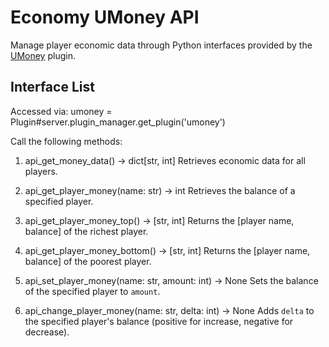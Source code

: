 # Economy UMoney API

Manage player economic data through Python interfaces provided by the [UMoney](https://github.com/umarurize/UMoney) plugin.

## Interface List

Accessed via:
  umoney = Plugin#server.plugin_manager.get_plugin('umoney')

Call the following methods:

1.  api_get_money_data() -> dict[str, int]
    Retrieves economic data for all players.

2.  api_get_player_money(name: str) -> int
    Retrieves the balance of a specified player.

3.  api_get_player_money_top() -> [str, int]
    Returns the [player name, balance] of the richest player.

4.  api_get_player_money_bottom() -> [str, int]
    Returns the [player name, balance] of the poorest player.

5.  api_set_player_money(name: str, amount: int) -> None
    Sets the balance of the specified player to `amount`.

6.  api_change_player_money(name: str, delta: int) -> None
    Adds `delta` to the specified player's balance (positive for increase, negative for decrease).